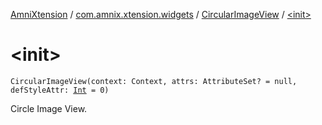 [AmniXtension](../../index.md) / [com.amnix.xtension.widgets](../index.md) / [CircularImageView](index.md) / [&lt;init&gt;](./-init-.md)

# &lt;init&gt;

`CircularImageView(context: Context, attrs: AttributeSet? = null, defStyleAttr: `[`Int`](https://kotlinlang.org/api/latest/jvm/stdlib/kotlin/-int/index.html)` = 0)`

Circle Image View.


